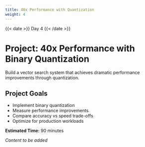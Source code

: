 ```yaml
---
title: 40x Performance with Quantization
weight: 4
---
```


{{< date >}} Day 4 {{< /date >}}

# Project: 40x Performance with Binary Quantization

Build a vector search system that achieves dramatic performance improvements through quantization.

## Project Goals

- Implement binary quantization
- Measure performance improvements
- Compare accuracy vs speed trade-offs
- Optimize for production workloads

**Estimated Time:** 90 minutes

*Content to be added* 